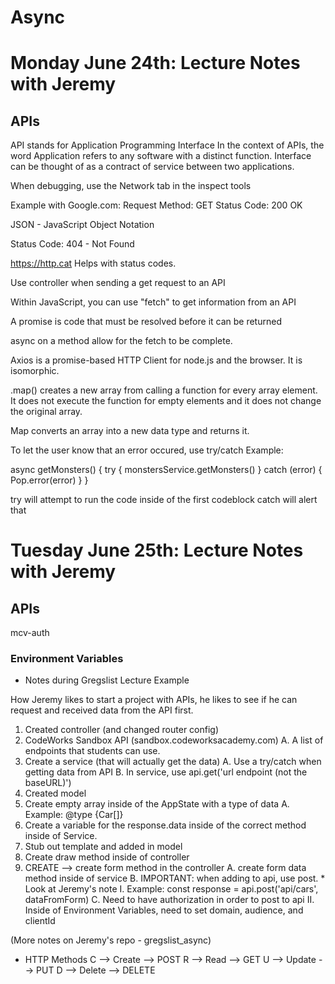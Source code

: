 # Async

# Monday June 24th: Lecture Notes with Jeremy

## APIs

API stands for Application Programming Interface
In the context of APIs, the word Application refers to any software with a distinct function. Interface can be thought of as a contract of service between two applications. 

When debugging, use the Network tab in the inspect tools

Example with Google.com:
Request Method: GET
Status Code: 200 OK

JSON - JavaScript Object Notation

Status Code: 404 - Not Found

https://http.cat Helps with status codes.

Use controller when sending a get request to an API

Within JavaScript, you can use "fetch" to get information from an API

A promise is code that must be resolved before it can be returned

async on a method allow for the fetch to be complete. 

Axios is a promise-based HTTP Client for node.js and the browser. It is isomorphic. 

.map() creates a new array from calling a function for every array element. It does not execute the function for empty elements and it does not change the original array.

Map converts an array into a new data type and returns it. 

To let the user know that an error occured, use try/catch
Example: 

async getMonsters() {
    try {
        monstersService.getMonsters()
    } catch (error) {
        Pop.error(error)
    }
}

try will attempt to run the code inside of the first codeblock
catch will alert that 

# Tuesday June 25th: Lecture Notes with Jeremy
## APIs 

mcv-auth 

### Environment Variables

* Notes during Gregslist Lecture Example

How Jeremy likes to start a project with APIs, he likes to see if he can request and received data from the API first. 

1. Created controller (and changed router config)
2. CodeWorks Sandbox API (sandbox.codeworksacademy.com)
    A. A list of endpoints that students can use. 
3. Create a service (that will actually get the data)
    A. Use a try/catch when getting data from API
    B. In service, use api.get('url endpoint (not the baseURL)')
4. Created model
5. Create empty array inside of the AppState with a type of data
    A. Example: @type {Car[]}
6. Create a variable for the response.data inside of the correct method inside of Service. 
7. Stub out template and added in model
8. Create draw method inside of controller
9. CREATE --> create form method in the controller
    A. create form data method inside of service
    B. IMPORTANT: when adding to api, use post. 
            * Look at Jeremy's note
        I. Example: const response = api.post('api/cars', dataFromForm)
    C. Need to have authorization in order to post to api
        II. Inside of Environment Variables, need to set domain, audience, and clientId

(More notes on Jeremy's repo - gregslist_async)






* HTTP Methods 
C --> Create --> POST
R --> Read --> GET
U --> Update --> PUT
D --> Delete --> DELETE


